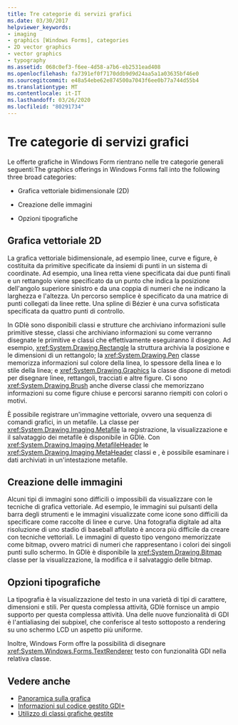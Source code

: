 ```yaml
---
title: Tre categorie di servizi grafici
ms.date: 03/30/2017
helpviewer_keywords:
- imaging
- graphics [Windows Forms], categories
- 2D vector graphics
- vector graphics
- typography
ms.assetid: 068c0ef3-f6ee-4d58-a7b6-eb2531ead408
ms.openlocfilehash: fa7391ef0f7170ddb9d9d24aa5a1a03635bf46e0
ms.sourcegitcommit: e48a54ebe62e874500a7043f6ee0b77a744d55b4
ms.translationtype: MT
ms.contentlocale: it-IT
ms.lasthandoff: 03/26/2020
ms.locfileid: "80291734"
---
```

# <a name="three-categories-of-graphics-services"></a>Tre categorie di servizi grafici
Le offerte grafiche in Windows Form rientrano nelle tre categorie generali seguenti:The graphics offerings in Windows Forms fall into the following three broad categories:  
  
- Grafica vettoriale bidimensionale (2D)  
  
- Creazione delle immagini  
  
- Opzioni tipografiche  
  
## <a name="2d-vector-graphics"></a>Grafica vettoriale 2D  
 La grafica vettoriale bidimensionale, ad esempio linee, curve e figure, è costituita da primitive specificate da insiemi di punti in un sistema di coordinate. Ad esempio, una linea retta viene specificata dai due punti finali e un rettangolo viene specificato da un punto che indica la posizione dell'angolo superiore sinistro e da una coppia di numeri che ne indicano la larghezza e l'altezza. Un percorso semplice è specificato da una matrice di punti collegati da linee rette. Una spline di Bézier è una curva sofisticata specificata da quattro punti di controllo.  
  
 In GDIè sono disponibili classi e strutture che archiviano informazioni sulle primitive stesse, classi che archiviano informazioni su come verranno disegnate le primitive e classi che effettivamente eseguiranno il disegno. Ad esempio, <xref:System.Drawing.Rectangle> la struttura archivia la posizione e le dimensioni di un rettangolo; la <xref:System.Drawing.Pen> classe memorizza informazioni sul colore della linea, lo spessore della linea e lo stile della linea; e <xref:System.Drawing.Graphics> la classe dispone di metodi per disegnare linee, rettangoli, tracciati e altre figure. Ci sono <xref:System.Drawing.Brush> anche diverse classi che memorizzano informazioni su come figure chiuse e percorsi saranno riempiti con colori o motivi.  
  
 È possibile registrare un'immagine vettoriale, ovvero una sequenza di comandi grafici, in un metafile. La classe per <xref:System.Drawing.Imaging.Metafile> la registrazione, la visualizzazione e il salvataggio dei metafile è disponibile in GDIè. Con <xref:System.Drawing.Imaging.MetafileHeader> le <xref:System.Drawing.Imaging.MetaHeader> classi e , è possibile esaminare i dati archiviati in un'intestazione metafile.  
  
## <a name="imaging"></a>Creazione delle immagini  
 Alcuni tipi di immagini sono difficili o impossibili da visualizzare con le tecniche di grafica vettoriale. Ad esempio, le immagini sui pulsanti della barra degli strumenti e le immagini visualizzate come icone sono difficili da specificare come raccolte di linee e curve. Una fotografia digitale ad alta risoluzione di uno stadio di baseball affollato è ancora più difficile da creare con tecniche vettoriali. Le immagini di questo tipo vengono memorizzate come bitmap, ovvero matrici di numeri che rappresentano i colori dei singoli punti sullo schermo. In GDIè è disponibile la <xref:System.Drawing.Bitmap> classe per la visualizzazione, la modifica e il salvataggio delle bitmap.  
  
## <a name="typography"></a>Opzioni tipografiche  
 La tipografia è la visualizzazione del testo in una varietà di tipi di carattere, dimensioni e stili. Per questa complessa attività, GDIè fornisce un ampio supporto per questa complessa attività. Una delle nuove funzionalità di GDI è l'antialiasing dei subpixel, che conferisce al testo sottoposto a rendering su uno schermo LCD un aspetto più uniforme.  
  
 Inoltre, Windows Form offre la possibilità di disegnare <xref:System.Windows.Forms.TextRenderer> testo con funzionalità GDI nella relativa classe.  
  
## <a name="see-also"></a>Vedere anche

- [Panoramica sulla grafica](graphics-overview-windows-forms.md)
- [Informazioni sul codice gestito GDI+](about-gdi-managed-code.md)
- [Utilizzo di classi grafiche gestite](using-managed-graphics-classes.md)
